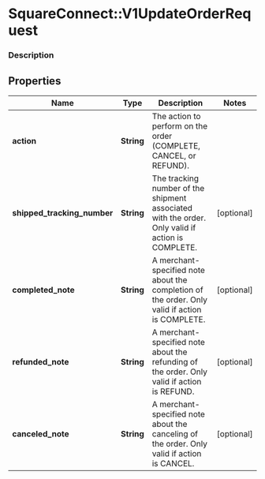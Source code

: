 # SquareConnect::V1UpdateOrderRequest

### Description

## Properties
Name | Type | Description | Notes
------------ | ------------- | ------------- | -------------
**action** | **String** | The action to perform on the order (COMPLETE, CANCEL, or REFUND). | 
**shipped_tracking_number** | **String** | The tracking number of the shipment associated with the order. Only valid if action is COMPLETE. | [optional] 
**completed_note** | **String** | A merchant-specified note about the completion of the order. Only valid if action is COMPLETE. | [optional] 
**refunded_note** | **String** | A merchant-specified note about the refunding of the order. Only valid if action is REFUND. | [optional] 
**canceled_note** | **String** | A merchant-specified note about the canceling of the order. Only valid if action is CANCEL. | [optional] 


